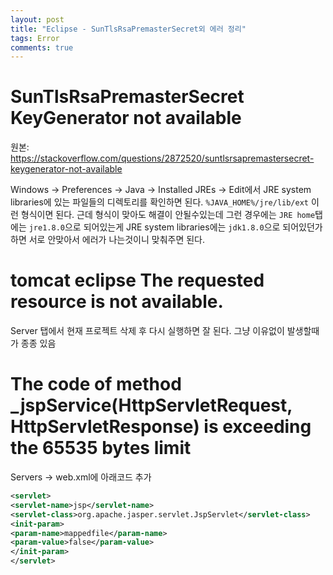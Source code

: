 ```yaml
---
layout: post
title: "Eclipse - SunTlsRsaPremasterSecret외 에러 정리"
tags: Error
comments: true
---
```


# SunTlsRsaPremasterSecret KeyGenerator not available

원본: <https://stackoverflow.com/questions/2872520/suntlsrsapremastersecret-keygenerator-not-available>

Windows -> Preferences -> Java -> Installed JREs -> Edit에서 JRE system libraries에 있는
파일들의 디렉토리를 확인하면 된다.
`%JAVA_HOME%/jre/lib/ext` 이런 형식이면 된다.
근데 형식이 맞아도 해결이 안될수있는데 그런 경우에는 `JRE home`탭에는 `jre1.8.0`으로 되어있는게
JRE system libraries에는 `jdk1.8.0`으로 되어있던가 하면 서로 안맞아서 에러가 나는것이니 맞춰주면 된다.

# tomcat eclipse The requested resource is not available.

Server 탭에서 현재 프로젝트 삭제 후 다시 실행하면 잘 된다.
그냥 이유없이 발생할때가 종종 있음

# The code of method _jspService(HttpServletRequest, HttpServletResponse) is exceeding the 65535 bytes limit

Servers -> web.xml에 아래코드 추가

```xml
<servlet>
<servlet-name>jsp</servlet-name>
<servlet-class>org.apache.jasper.servlet.JspServlet</servlet-class>
<init-param>
<param-name>mappedfile</param-name>
<param-value>false</param-value>
</init-param>
</servlet>
```
